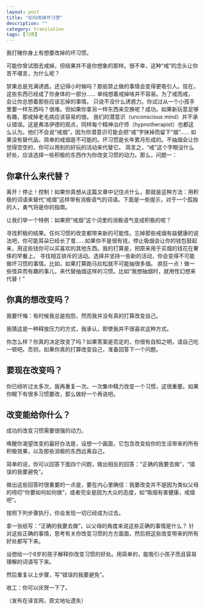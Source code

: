 ```yaml
---
layout: post
title: "如何改掉坏习惯"
description: ""
category: translation
tags: [习惯]
---
```


我打赌你身上有想要改掉的坏习惯。

可能你曾试图去戒掉，但结果并不是你想象的那样。很不幸，这种“戒”的念头让你苦不堪言，为什么呢？

禁果总是充满诱惑。还记得小时候吗？那些禁止做的事情会变得更吸引人。现在，这些东西已经成了你身体的一部分……
单纯想着戒掉啥并不容易。为了戒而戒，会让你总想着那些应该忘掉的事情。
只说不没什么诱惑力。你试过从一个小孩手里要一样东西吗？很难。但如果你拿另一样东西来交换呢？成功。如果新玩意足够有趣，那戒掉老毛病应该容易的很。
我们的潜意识（unconscious mind）并不承认错误。这是弗洛伊德的观点，同样每个精神治疗师（hypnotherapist）也都这么认为。他们不会说“戒烟”，因为你潜意识可能会把“戒”字抹掉而留下“烟”……
如果没有替代品，简单的戒烟是不可能的。坏习惯是长年累月形成的。不抽烟会让你觉得空空的，你可以用别的好玩的活动来代替它。
简言之，“戒”这个字眼没什么好处，应该选择一些积极的东西作为你改变习惯的动力。那么，问题一：

## 你拿什么来代替？

离开！停止！控制！如果你真想从这篇文章中记住点什么，那就是这种方法：用积极的词语来替代“戒烟”这样带有消极语气的词语。下面是一些提示，对于一个孤独的人，勇气将是你的指南。

让我们举一个特例：如果把“戒烟”这个词里的消极语气变成积极的呢？

寻找积极的结果。任何习惯的改变都带来新的可能性。忘掉那些戒烟有益健康的说法吧，你可能耳朵已经长了茧……如果你不是很有钱，停止吸烟会让你的钱包鼓起来，用这些钱你可以买喜欢的其他东西。我的打算是，把原来用于买烟的钱花在奢侈的早餐上。
寻找相互排斥的活动。选择并坚持一些新的活动，你会变得不可能做坏习惯的事情。比如，如果打算跑马拉松就不可能抽很多烟。
疯狂一点！做一些怪异而有趣的事儿，来代替抽烟这样的习惯。比如“我想抽烟时，就用性幻想来代替！”

## 你真的想改变吗？

我要忏悔：有时候我总是抱怨，然而我并没有真的打算改变自己。

我猜这是一种释放压力的方式，我承认，即使我并不很喜欢这种方式。

你怎么样？你真的决定改变了吗？如果答案是否定的，你很有自知之明，请自己吃一顿吧。否则，如果你真的打算改变自己，准备回答下一个问题。

## 要现在改变吗？

你已经听过太多次，我再重复一次。一次集中精力改变一个习惯，这很重要。如果你眼下有很多习惯要改，那么做好一个再说吧。

## 改变能给你什么？

成功的改变习惯需要很强的动力。

唤醒你渴望改变的最好办法是，设想一个画面，它包含改变给你的生活带来的所有积极效果，以及那些消极的东西远离自己。

简单的说，你可以回答下面四个问题，做出相反的回答：“正确的我要去做”，“错误的我要避免”。

做出这些回答时很重要的一点是，要在内心里确信：我要改变并不是因为类似父母的唠叨“你要如何如何做”，或者完全是因为大众的态度，如“吸烟有害健康，戒烟吧”。

按照下列步骤执行，你会发现一切已经成为过去。

拿一张纸写：“正确的我要去做”，以父母的角度来说这些正确的事情是什么？
针对这些正确的事情，思考有关你改变习惯的方方面面，然后把这些改变带来的所有好处都写下来。

设想给一个8岁的孩子解释你改变习惯的好处。用简单的，能吸引小孩子而且容易理解的词语写下来。

然后重复以上步骤，写“错误的我要避免”。

收工：你可以庆贺一下了。

（发布在译言网，原文地址遗失）